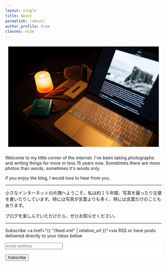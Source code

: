 ```yaml
---
layout: single
title: About
permalink: /about/
author_profile: true
classes: wide
---
```


![photo](/assets/images/IMG_0680.png)

Welcome to my little corner of the internet. I've been taking photographs and writing things for more or less 15 years now. Sometimes there are more photos than words, sometimes it's words only. 

if you enjoy the blog, I would love to hear from you.

---

小さなインターネットの片隅へようこそ。私は約１５年間、写真を撮ったり文章を書いたりしています。時には写真が言葉よりも多く、時には言葉だけのこともあります。

ブログを楽しんでいただけたら、ぜひお知らせください。

---


Subscribe <a href="{{ "/feed.xml" | relative_url }}">via RSS</a> or have posts delivered directly to your inbox below
  <!-- Begin MailChimp Signup Form -->
<link href="http://cdn-images.mailchimp.com/embedcode/slim-081711.css" rel="stylesheet" type="text/css">
  <style type="text/css">
    #mc_embed_signup{background:#fff; clear:left; font:16px Helvetica,Arial,sans-serif; }
    /* Add your own MailChimp form style overrides in your site stylesheet or in this style block.
       We recommend moving this block and the preceding CSS link to the HEAD of your HTML file. */
    </style>
    
  <div align="left" id="mc_embed_signup">
  <form action="http://martinirwinphotography.us7.list-manage.com/subscribe/post?u=218687a2bf62059de717cae02&amp;id=d06fc34288" method="post" id="mc-embedded-subscribe-form" name="mc-embedded-subscribe-form" class="validate" target="_blank" novalidate>
    <input type="email" value="" name="EMAIL" class="email" id="mce-EMAIL" placeholder="email address" required>
   <div class="clear"><p><input type="submit" value="Subscribe" name="subscribe" id="mc-embedded-subscribe" class="button">